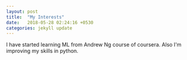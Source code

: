 ```yaml
---
layout: post
title:  "My Interests"
date:   2018-05-28 02:24:16 +0530
categories: jekyll update
---
```

I have started learning ML from Andrew Ng course of coursera. Also I'm improving my skills in python.